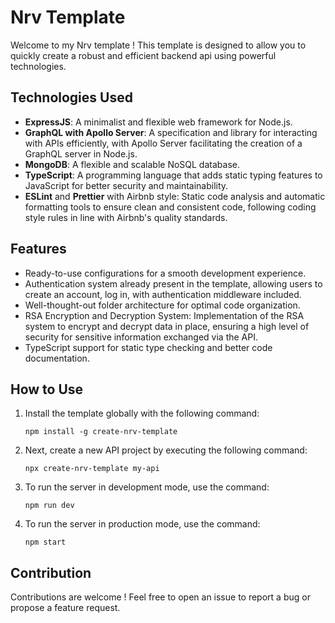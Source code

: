 # Nrv Template

Welcome to my Nrv template ! This template is designed to allow you to quickly create a robust and efficient backend api using powerful technologies.

## Technologies Used

- **ExpressJS**: A minimalist and flexible web framework for Node.js.
- **GraphQL with Apollo Server**: A specification and library for interacting with APIs efficiently, with Apollo Server facilitating the creation of a GraphQL server in Node.js.
- **MongoDB**: A flexible and scalable NoSQL database.
- **TypeScript**: A programming language that adds static typing features to JavaScript for better security and maintainability.
- **ESLint** and **Prettier** with Airbnb style: Static code analysis and automatic formatting tools to ensure clean and consistent code, following coding style rules in line with Airbnb's quality standards.

## Features

- Ready-to-use configurations for a smooth development experience.
- Authentication system already present in the template, allowing users to create an account, log in, with authentication middleware included.
- Well-thought-out folder architecture for optimal code organization.
- RSA Encryption and Decryption System: Implementation of the RSA system to encrypt and decrypt data in place, ensuring a high level of security for sensitive information exchanged via the API.
- TypeScript support for static type checking and better code documentation.

## How to Use

1. Install the template globally with the following command:
   ```
   npm install -g create-nrv-template
   ```

2. Next, create a new API project by executing the following command:
   ```
   npx create-nrv-template my-api
   ```

3. To run the server in development mode, use the command:
   ```
   npm run dev
   ```

4. To run the server in production mode, use the command:
   ```
   npm start
   ```

## Contribution

Contributions are welcome ! Feel free to open an issue to report a bug or propose a feature request.
